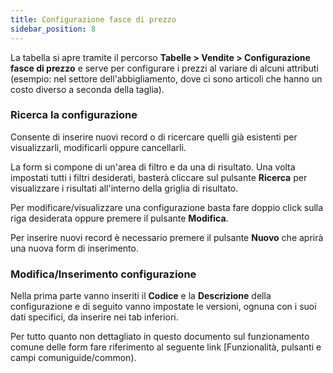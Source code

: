 ```yaml
---
title: Configurazione fasce di prezzo
sidebar_position: 8
---
```


La tabella si apre tramite il percorso **Tabelle > Vendite > Configurazione fasce di prezzo** e serve per configurare i prezzi al variare di alcuni attributi (esempio: nel settore dell'abbigliamento, dove ci sono articoli che hanno un costo diverso a seconda della taglia).

### Ricerca la configurazione

Consente di inserire nuovi record o di ricercare quelli già esistenti per visualizzarli, modificarli oppure cancellarli.

La form si compone di un'area di filtro e da una di risultato. Una volta impostati tutti i filtri desiderati, basterà cliccare sul pulsante **Ricerca** per visualizzare i risultati all'interno della griglia di risultato.

Per modificare/visualizzare una configurazione basta fare doppio click sulla riga desiderata oppure premere il pulsante **Modifica**.

Per inserire nuovi record è necessario premere il pulsante **Nuovo** che aprirà una nuova form di inserimento. 

### Modifica/Inserimento configurazione

Nella prima parte vanno inseriti il **Codice** e la **Descrizione** della configurazione e di seguito vanno impostate le versioni, ognuna con i suoi dati specifici, da inserire nei tab inferiori.

Per tutto quanto non dettagliato in questo documento sul funzionamento comune delle form fare riferimento al seguente link [Funzionalità, pulsanti e campi comuniguide/common).